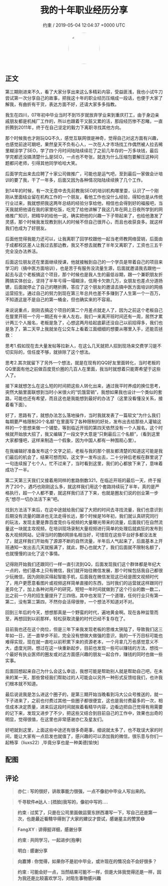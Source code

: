 <h1 align="center">我的十年职业经历分享</h1>
<p align="center">
    <a>约束 / 2019-05-04 12:04:37 &#43;0000 UTC</a>
</p>

<div align="center">
    <img src="https://images.zsxq.com/FtQFr7o2fQZdaoitTIyBNIs6ehBV?e=1590940799&amp;token=kIxbL07-8jAj8w1n4s9zv64FuZZNEATmlU_Vm6zD:N_DrbRnDlNDfISr7j-gTsjXsk10=" width="100" height="100" style="border:1px solid;border-radius:50%; color:#ffffff"/>
</div>

## 正文

<div>
 
第三期刚进来不久，看了大家分享出来这么多精彩内容，受益匪浅，我也小试牛刀尝试第一次分享自己的故事，把我这十年的职业经历压缩成一段话，也便于大家了解我，有曲折有干货，表达方面不好，还请大家多多指教。

我生在四川，07年初中毕业当时不到15岁就放弃学业来到重庆打工，由于身边亲戚朋友都是机械厂工作的，所以也跟着干又脏又累的活，那段经历惨不忍睹，一直折腾到2011年，终于在自己坚定的毅力下离职寻找其他方向。

那个时候我也才刚玩QQ不久，感觉互联网很是神奇，觉得自己对这方面有兴趣，也感觉前途可期吧，果然皇天不负有心人，一次在人才市场找工作偶然被人拉去稀里糊涂学了SEO，学了四个月时间陆陆续续花了之前几年存的一万多块钱，最后学完都还没搞清楚什么是SEO，一点也不夸张，就连为什么压缩包要解压这种问题都问老师，引得其他同学哈哈大笑。

后面学完出来去应聘了十家公司做推广，可能也是运气吧，至到最后一家做会计培训的要了我，干了一年多，后面又因为各种情况陆陆续续换了几个工作。

到14年的时候，有一次无意中去先前教我SEO的培训机构哪里耍，认识了一个刚刚从里面结业留在机构工作的一个朋友，看他工作也没什么经验，得知也是从传统行业过来，我就想把我这两年总结的经验分享给他，相信也会得到好的福报吧，当天我就把他请在我的家里吃饭，吃完了给他讲解了我这几年在网上日夜所学到的网络推广知识，把精华的给他一说，确实把他的兴趣一下子带起来了，也给他激发了灵感，那个时候我发现教到别人的时候不但自己很开心，而且也收获良多。就这样我们也成为了好朋友。

后面他觉得我能力还可以，让我离职了回学校跟他一起当老师教网络营销，后面由于成都校区差人让我过去那边教，我又不想去就教了半年又离职了，工资也三五千完全没办法养活。

后面这位朋友还在里面继续授课，他就接触到自己的一个学员是带着自己的项目来学习的（搞中医方面培训），也是苦于有服务没流量生源，后面就邀请我去跟他一起去与这个老板搞这个项目，那个时候也是我人生的最低谷期，跟一个兼职朋友折腾搞实体创业，坚持了半年亏得一塌糊涂，信用卡欠款几万，女朋友也差点分道扬镳，后面就停止了自己的瞎折腾，答应了这个朋友的邀请去搞中医方面培训的网络运营招生。通过自己的努力到现在第三年总共也差不多赚到了人生第一个一百万，不知道这是不是自己的第一桶金，但也确实来的不容易。

来说说重点，刚刚去搞这个项目的第二个月差点就走人了，因为之前这个老板自己在屋里开班一个月一期还有十来人左右，我们一来离开班时间还有一周，居然才累计两三个人报名，老板是急了，心想这两月给起底薪还没自己以前招得多，我们也是急了，第二天早上我就坐在公交车上看着江面细细的想要从哪里入手，还能否拯救：

思考1.假如现在去大量发帖等拉新人，在这么几天就把人招到现场来交费学习是不切实际的，信任度不够，就排除了这个想法。

思考2.其次就留下了另外一个想法，就是在现有的QQ好友里面转化，当时老板的QQ里面有他之前做百度竞价圈的几百人在里面，我当时就想着只能寄希望于这些人了。

接下来就想怎么在这么短的时间把这些人转化出来，通过我平时养成的换位思考，突然大脑里面联想到当时小米很火的“饥饿营销”，我想如果我也设计一个类似的套路，可能也还有希望，而且这也是我能想到最好的办法了（这里没看懂没关系，接着看下面）。

好了，思路有了，就想办法怎么落地操作，当时我就发表了一篇软文“为什么我们每期要严格限制20个名额”在里面写了各种限制的好处，发布出去给那些人灌输这样的一个思想来做一个铺垫，等到临近开班的第四天依然没有一个人报名，这个时候就开始放大招了，我又编辑了一段文字大意是“只剩最后三个名额”，（看到这里大家都懂吧，这样来制造一个假象，因为中国人都有一种围观心里）。

在我编辑好准备发布这个文字之前，老板与我的那个朋友都清楚的知道这可能是我们最后的机会了，结果可想而知，这文字一发布出去，二十分钟后老板在群里说了一句连续报了七个人，忙不过来了，当时看到这里，我们的心都放下来了，意味着成功了一半。

第二天第三天我们又接着用同样的套路倒数321，在临近开班的最后一天，终于报齐了20个，遇巧也刚刚这么多，就这样我们用这个套路持续玩了半年，真的是严格执行，超一个人都不要，就这样我们活了下来，也就是圈友们说的创业第一步先“想尽一切办法活下来”吧。

找到方法活下来后，在这中途就给我们留了大把的时间去寻找流量，我们也意识到后期没有流量的跟进也无法走得长远，那个时候是16年初，我们就认真研究同行的玩法，发现主要是靠百度竞价与视频的大量曝光带来的流量，后面我们在自然流量这一块就主攻视频，在培训现场录制大量视频进行简单的处理后就疯狂的发布到各大视频网站，记得当时的酷6网排名相当好，可惜现在这些平台好多都没法发了，就这样我们开始有了源源不断的自然流量，半年后人气起来了，后面基本上开班通知一发出去几天就报满了，就此，野心也就大了，我们后面就不限制名额了，也就慢慢的淡化了这个事情。

记得刚开始我们还跟同行一样一直引流到QQ，后面发现我们这个群体都是年纪大一点的，他们基本上只有微信，我们就开始往微信发展，那个时候包括我自己都很少玩微信，因为刚刚买得起智能手机，后面我在微信发现这已经是图文视频时代了，用户更愿意看图片或视频这样简单直接的东西，当时我们的运营就这样跟同行差异化了，加上各种对用户的研究，短短一年时间就做到了这个行业的数一数二，比之前一个月的招生量提升了三四倍。其中也发现了一个道理，任何行业只有第一第二，没有第三第四，不然你会活得很惨，一个想法不知道对不对。

回到三年后的今天，想想那真是一个野蛮的时代，遍地黄金啊。现在各种监管而至，再想回到以前那样，轻松获取流量的时代已经不复存在了。

目前我也还在这个岗位，但是三年下来我发现老板的思维太狭隘了，导致我们这三年如一日，还一直举步不前，完全没有想做大做强的意识，我的一千万目标可能也难得实现，现在就一直吃以前积累下来的资源老本，一个月拿几万也感觉意义不大，虚度光阴，想过在这一块重新起步，目前也发现一些可以赚钱的方法，想找一个最好有执业医师的圈友或对这方面感兴趣的朋友一起合作，赚钱的同时也做一些实事。

后面回想起来自己为什么会这么幸运，我想可能是帮助别人就是帮助自己吧，在未来的某一天，那些曾经我们帮助过的人可能会以另外一种形式反馈给我们，也许我们根本就不知道。

最后说说我是怎么进这个圈子的，是第三期开始当晚看到冯大公众号推送的，就一下子进来了，之前也付费过其他一些圈子都很便宜，这也是我付费最多的一次，相信成本决定质量，进来后这段时间就挨着看精华内容，边看边把自己觉得有用需要的记下来，发现又进步了不少，把这些又结合到目前自己的工作中，效果也出奇的明显，觉得很值，在这里也非常感谢亦仁及星友们。

好吧就到这里，上面这些中途还有很多奇葩事，细说就太多了，也不耽误大家的时间，能让大家有一点启发也就值了，感兴趣的可以添加我的微信，很乐意与你们一起畅享（liuxs22）,毕竟分享也是一种美德[愉快]
</div>

## 配图
<div class="image" align="center">

</div>

## 评论

<div align="left">
<div>

<blockquote >
<span> <strong>亦仁 : 写的很好，讲故事能力很强，一点不像初中毕业人写出来的。 </strong></span>
</blockquote>

<blockquote >
<span> <strong>千寻软件🔥达人 : [捂脸]我写的，像初中写的.... </strong></span>
</blockquote>

<blockquote >
<span> <strong>约束 : 过奖了，只是在公司里面做运营东拼西凑写一下，写自己还是第一次，也是最近看精华得到了大家的建议才尝试，感谢星主的赞赏😷 </strong></span>
</blockquote>

<blockquote >
<span> <strong>FangXY : 讲得挺详细，感谢分享 </strong></span>
</blockquote>

<blockquote >
<span> <strong>约束 : 共同学习，一起进步[抱拳] </strong></span>
</blockquote>

<blockquote >
<span> <strong>明白 : 感谢分享 </strong></span>
</blockquote>

<blockquote >
<span> <strong>向嘉博 : 你觉得，如果你不是初中毕业，或许现在的情况会不会好很多？ </strong></span>
</blockquote>

<blockquote >
<span> <strong>约束 : 可能会好一点，当然结果可能不一样，但是大体我觉得还是一样，因为我还是比较喜欢学习，对陌生事物感兴趣 </strong></span>
</blockquote>

</div>
</div>
